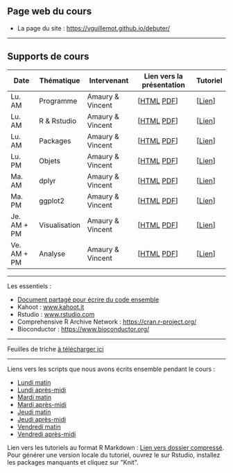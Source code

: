 ## Page web du cours

- La page du site : <https://vguillemot.github.io/debuter/>

****

## Supports de cours

|  Date  | Thématique | Intervenant | Lien vers la présentation | Tutoriel |
|--------|------------|-------------|---------------------------|----------|
| Lu. AM | Programme | Amaury & Vincent  | [[HTML](vignettes/S00programme.html) [PDF](vignettes/S00programme.pdf)] | [[Lien](https://learnr.pasteur.fr/debuter/T00tuto/)] |
| Lu. AM | R & Rstudio  | Amaury & Vincent  | [[HTML](vignettes/S01rstudio.html) [PDF](vignettes/S01rstudio.pdf)] | [[Lien](https://learnr.pasteur.fr/debuter/T01rstudio/)] |
| Lu. AM | Packages  | Amaury & Vincent  | [[HTML](vignettes/S02packages.html) [PDF](vignettes/S02packages.pdf)] | [[Lien](https://learnr.pasteur.fr/debuter/T02packages/)] |
| Lu. PM | Objets     | Amaury & Vincent  | [[HTML](vignettes/S03objets.html) [PDF](vignettes/S03objets.pdf)] | [[Lien](https://learnr.pasteur.fr/debuter/T03objets/)] |
| Ma. AM | dplyr     | Amaury & Vincent  | [[HTML](vignettes/S04dplyr.html) [PDF](vignettes/S04dplyr.pdf)] | [[Lien](https://learnr.pasteur.fr/debuter/T04dplyr/)] |
| Ma. PM | ggplot2   | Amaury & Vincent  | [[HTML](vignettes/S05ggplot2.html) [PDF](vignettes/S05ggplot2.pdf)] | [[Lien](https://learnr.pasteur.fr/debuter/T05ggplot2/)] |
| Je. AM + PM | Visualisation  | Amaury & Vincent  | [[HTML](vignettes/S06visu.html) [PDF](vignettes/S06visu.pdf)] | [[Lien](https://learnr.pasteur.fr/debuter/T06visu)] |
| Ve. AM + PM | Analyse   | Amaury & Vincent  | [[HTML](vignettes/S07tests.html) [PDF](vignettes/S07tests.pdf)] | [[Lien](https://learnr.pasteur.fr/debuter/T07tests)] |

****

Les essentiels : 

  * [Document partagé pour écrire du code ensemble](https://docs.google.com/document/d/1dOspKPfs2QDQwoNth7HMEfGKLAorkxImJ1J67rzV-vk/edit?usp=sharing)
  * Kahoot : www.kahoot.it
  * Rstudio : www.rstudio.com
  * Comprehensive R Archive Network : https://cran.r-project.org/
  * Bioconductor : https://www.bioconductor.org/

****

Feuilles de triche [à télécharger ici](inst/extdata/cheat_sheets.pptx)

****

Liens vers les scripts que nous avons écrits ensemble pendant le cours :

  * [Lundi matin](inst/extdata/01_lundi_matin.zip)
  * [Lundi après-midi](inst/extdata/02_lundi_apresm.zip)
  * [Mardi matin](inst/extdata/03_mardi_matin.zip)
  * [Mardi après-midi](inst/extdata/04_mardi_apresm.zip)
  * [Jeudi matin](inst/extdata/05_jeudi_matin.zip)
  * [Jeudi après-midi](inst/extdata/06_jeudi_apresm.zip)
  * [Vendredi matin](inst/extdata/07_vendredi_matin.zip)
  * [Vendredi après-midi](inst/extdata/08_vendredi_apresm.zip)

Lien vers les tutoriels au format R Markdown : [Lien vers dossier compressé](inst/extdata/tutos.zip). Pour générer une version locale du tutoriel, ouvrez le sur Rstudio, installez les packages manquants et cliquez sur "Knit".

